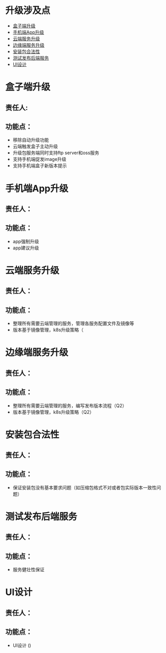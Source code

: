 # 升级涉及点
- [盒子端升级](#盒子端升级)
- [手机端App升级](#手机端App升级)
- [云端服务升级](#云端服务升级)
- [边缘端服务升级](#边缘端服务升级)
- [安装包合法性](#安装包合法性)
- [测试发布后端服务](#测试发布后端服务)
- [UI设计](#UI设计)

# 盒子端升级
## 责任人: 
## 功能点：
* 移除自动升级功能
* 云端触发盒子主动升级
* 升级包服务端同时支持ftp server和oss服务
* 支持手机端促发image升级
* 支持手机端盒子新版本提示


# 手机端App升级
## 责任人：
## 功能点：
* app强制升级 
* app建议升级 



# 云端服务升级
## 责任人： 
## 功能点：
* 整理所有需要云端管理的服务，管理各服务配置文件及镜像等
* 版本基于镜像管理，k8s升级策略（


# 边缘端服务升级
## 责任人：
## 功能点：
* 整理所有需要云端管理的服务，编写发布版本流程（Q2）
* 版本基于镜像管理，k8s升级策略（Q2）

# 安装包合法性
## 责任人：
## 功能点：
* 保证安装包没有基本要求问题（如压缩包格式不对或者包实际版本一致性问题）

# 测试发布后端服务
## 责任人：
## 功能点：
* 服务健壮性保证

# UI设计
## 责任人：
## 功能点：
* UI设计 ()

